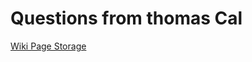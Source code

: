 # Questions from thomas Cal

[Wiki Page Storage](Questions%20from%20thomas%20Cal%203fc53fdcbc994b8f9f4997af377e9267/Wiki%20Page%20Storage%20662a21bc01b645cfb91e09a1c65dcbd1.csv)
